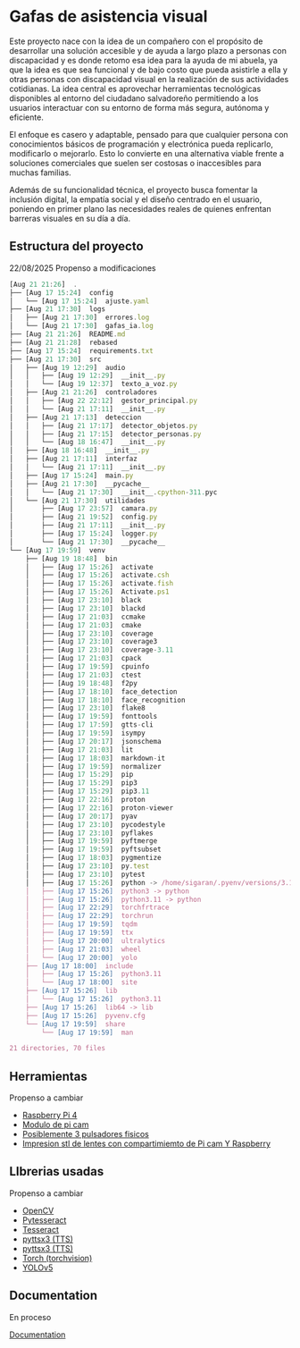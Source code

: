 
# Gafas de asistencia visual 

Este proyecto nace con la idea de un compañero con el propósito de desarrollar una solución accesible y de ayuda a largo plazo a personas con discapacidad y es donde retomo esa idea para la ayuda de mi abuela, ya que la idea es que sea funcional y de bajo costo que pueda asistirle a ella y otras personas con discapacidad visual en la realización de sus actividades cotidianas. La idea central es aprovechar herramientas tecnológicas disponibles al entorno del ciudadano salvadoreño permitiendo a los usuarios interactuar con su entorno de forma más segura, autónoma y eficiente.

El enfoque es casero y adaptable, pensado para que cualquier persona con conocimientos básicos de programación y electrónica pueda replicarlo, modificarlo o mejorarlo. Esto lo convierte en una alternativa viable frente a soluciones comerciales que suelen ser costosas o inaccesibles para muchas familias.

Además de su funcionalidad técnica, el proyecto busca fomentar la inclusión digital, la empatía social y el diseño centrado en el usuario, poniendo en primer plano las necesidades reales de quienes enfrentan barreras visuales en su día a día.


## Estructura del proyecto 
22/08/2025  Propenso a modificaciones

```javascript
[Aug 21 21:26]  .
├── [Aug 17 15:24]  config
│   └── [Aug 17 15:24]  ajuste.yaml
├── [Aug 21 17:30]  logs
│   ├── [Aug 21 17:30]  errores.log
│   └── [Aug 21 17:30]  gafas_ia.log
├── [Aug 21 21:26]  README.md
├── [Aug 21 21:28]  rebased
├── [Aug 17 15:24]  requirements.txt
├── [Aug 21 17:30]  src
│   ├── [Aug 19 12:29]  audio
│   │   ├── [Aug 19 12:29]  __init__.py
│   │   └── [Aug 19 12:37]  texto_a_voz.py
│   ├── [Aug 21 21:26]  controladores
│   │   ├── [Aug 22 22:12]  gestor_principal.py
│   │   └── [Aug 21 17:11]  __init__.py
│   ├── [Aug 21 17:13]  deteccion
│   │   ├── [Aug 21 17:17]  detector_objetos.py
│   │   ├── [Aug 21 17:15]  detector_personas.py
│   │   └── [Aug 18 16:47]  __init__.py
│   ├── [Aug 18 16:48]  __init__.py
│   ├── [Aug 21 17:11]  interfaz
│   │   └── [Aug 21 17:11]  __init__.py
│   ├── [Aug 17 15:24]  main.py
│   ├── [Aug 21 17:30]  __pycache__
│   │   └── [Aug 21 17:30]  __init__.cpython-311.pyc
│   └── [Aug 21 17:30]  utilidades
│       ├── [Aug 17 23:57]  camara.py
│       ├── [Aug 21 19:52]  config.py
│       ├── [Aug 21 17:11]  __init__.py
│       ├── [Aug 17 15:24]  logger.py
│       └── [Aug 21 17:30]  __pycache__
└── [Aug 17 19:59]  venv
    ├── [Aug 19 18:48]  bin
    │   ├── [Aug 17 15:26]  activate
    │   ├── [Aug 17 15:26]  activate.csh
    │   ├── [Aug 17 15:26]  activate.fish
    │   ├── [Aug 17 15:26]  Activate.ps1
    │   ├── [Aug 17 23:10]  black
    │   ├── [Aug 17 23:10]  blackd
    │   ├── [Aug 17 21:03]  ccmake
    │   ├── [Aug 17 21:03]  cmake
    │   ├── [Aug 17 23:10]  coverage
    │   ├── [Aug 17 23:10]  coverage3
    │   ├── [Aug 17 23:10]  coverage-3.11
    │   ├── [Aug 17 21:03]  cpack
    │   ├── [Aug 17 19:59]  cpuinfo
    │   ├── [Aug 17 21:03]  ctest
    │   ├── [Aug 19 18:48]  f2py
    │   ├── [Aug 17 18:10]  face_detection
    │   ├── [Aug 17 18:10]  face_recognition
    │   ├── [Aug 17 23:10]  flake8
    │   ├── [Aug 17 19:59]  fonttools
    │   ├── [Aug 17 17:59]  gtts-cli
    │   ├── [Aug 17 19:59]  isympy
    │   ├── [Aug 17 20:17]  jsonschema
    │   ├── [Aug 17 21:03]  lit
    │   ├── [Aug 17 18:03]  markdown-it
    │   ├── [Aug 17 19:59]  normalizer
    │   ├── [Aug 17 15:29]  pip
    │   ├── [Aug 17 15:29]  pip3
    │   ├── [Aug 17 15:29]  pip3.11
    │   ├── [Aug 17 22:16]  proton
    │   ├── [Aug 17 22:16]  proton-viewer
    │   ├── [Aug 17 20:17]  pyav
    │   ├── [Aug 17 23:10]  pycodestyle
    │   ├── [Aug 17 23:10]  pyflakes
    │   ├── [Aug 17 19:59]  pyftmerge
    │   ├── [Aug 17 19:59]  pyftsubset
    │   ├── [Aug 17 18:03]  pygmentize
    │   ├── [Aug 17 23:10]  py.test
    │   ├── [Aug 17 23:10]  pytest
    │   ├── [Aug 17 15:26]  python -> /home/sigaran/.pyenv/versions/3.11.9/bin/python
    │   ├── [Aug 17 15:26]  python3 -> python
    │   ├── [Aug 17 15:26]  python3.11 -> python
    │   ├── [Aug 17 22:29]  torchfrtrace
    │   ├── [Aug 17 22:29]  torchrun
    │   ├── [Aug 17 19:59]  tqdm
    │   ├── [Aug 17 19:59]  ttx
    │   ├── [Aug 17 20:00]  ultralytics
    │   ├── [Aug 17 21:03]  wheel
    │   └── [Aug 17 20:00]  yolo
    ├── [Aug 17 18:00]  include
    │   ├── [Aug 17 15:26]  python3.11
    │   └── [Aug 17 18:00]  site
    ├── [Aug 17 15:26]  lib
    │   └── [Aug 17 15:26]  python3.11
    ├── [Aug 17 15:26]  lib64 -> lib
    ├── [Aug 17 15:26]  pyvenv.cfg
    └── [Aug 17 19:59]  share
        └── [Aug 17 19:59]  man

21 directories, 70 files


```


## Herramientas
Propenso a cambiar

 - [Raspberry Pi 4](https://www.raspberrypi.com/products/raspberry-pi-4-model-b/)
 - [Modulo de pi cam](https://www.amazon.com/Raspberry-Pi-Camera-Module-Megapixel/dp/B01ER2SKFS)
 - [Posiblemente 3 pulsadores fisicos](https://articulo.mercadolibre.com.mx/MLM-680773293-100pz-push-button-boton-12x12x-4-pines-microswitch-negro-_JM?searchVariation=36450427677#polycard_client=search-nordic&searchVariation=36450427677&position=14&search_layout=grid&type=item&tracking_id=c9b90ca6-fdc7-4155-88a7-50bc910c6adb)
- [Impresion stl de lentes con compartimiemto de Pi cam Y Raspberry]()


## LIbrerias usadas 
Propenso a cambiar

 - [OpenCV]()
 - [Pytesseract]()
 - [Tesseract]()
- [pyttsx3 (TTS)]()
 - [pyttsx3 (TTS)]()
 - [Torch (torchvision)]()
- [YOLOv5]()


## Documentation
En proceso


[Documentation](https://linktodocumentation)

